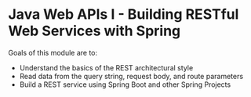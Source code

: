 # Java Web APIs I - Building RESTful Web Services with Spring

Goals of this module are to:
- Understand the basics of the REST architectural style
- Read data from the query string, request body, and route parameters
- Build a REST service using Spring Boot and other Spring Projects